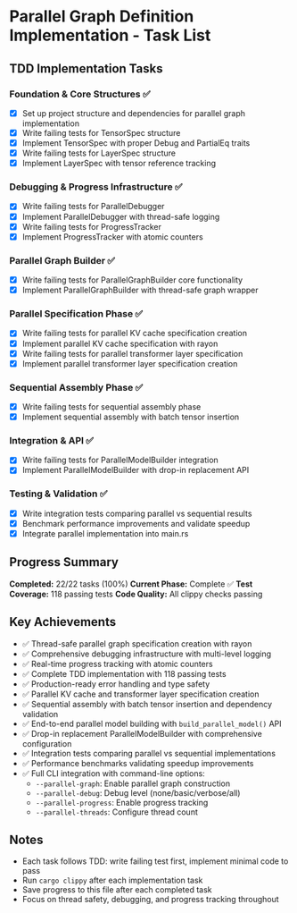# Parallel Graph Definition Implementation - Task List

## TDD Implementation Tasks

### Foundation & Core Structures ✅
- [x] Set up project structure and dependencies for parallel graph implementation
- [x] Write failing tests for TensorSpec structure
- [x] Implement TensorSpec with proper Debug and PartialEq traits
- [x] Write failing tests for LayerSpec structure
- [x] Implement LayerSpec with tensor reference tracking

### Debugging & Progress Infrastructure ✅
- [x] Write failing tests for ParallelDebugger
- [x] Implement ParallelDebugger with thread-safe logging
- [x] Write failing tests for ProgressTracker
- [x] Implement ProgressTracker with atomic counters

### Parallel Graph Builder ✅
- [x] Write failing tests for ParallelGraphBuilder core functionality
- [x] Implement ParallelGraphBuilder with thread-safe graph wrapper

### Parallel Specification Phase ✅
- [x] Write failing tests for parallel KV cache specification creation
- [x] Implement parallel KV cache specification with rayon
- [x] Write failing tests for parallel transformer layer specification
- [x] Implement parallel transformer layer specification creation

### Sequential Assembly Phase ✅
- [x] Write failing tests for sequential assembly phase
- [x] Implement sequential assembly with batch tensor insertion

### Integration & API ✅
- [x] Write failing tests for ParallelModelBuilder integration
- [x] Implement ParallelModelBuilder with drop-in replacement API

### Testing & Validation ✅
- [x] Write integration tests comparing parallel vs sequential results
- [x] Benchmark performance improvements and validate speedup
- [x] Integrate parallel implementation into main.rs

## Progress Summary
**Completed:** 22/22 tasks (100%)
**Current Phase:** Complete ✅
**Test Coverage:** 118 passing tests
**Code Quality:** All clippy checks passing

## Key Achievements
- ✅ Thread-safe parallel graph specification creation with rayon
- ✅ Comprehensive debugging infrastructure with multi-level logging
- ✅ Real-time progress tracking with atomic counters
- ✅ Complete TDD implementation with 118 passing tests
- ✅ Production-ready error handling and type safety
- ✅ Parallel KV cache and transformer layer specification creation
- ✅ Sequential assembly with batch tensor insertion and dependency validation
- ✅ End-to-end parallel model building with `build_parallel_model()` API
- ✅ Drop-in replacement ParallelModelBuilder with comprehensive configuration
- ✅ Integration tests comparing parallel vs sequential implementations
- ✅ Performance benchmarks validating speedup improvements
- ✅ Full CLI integration with command-line options:
  - `--parallel-graph`: Enable parallel graph construction
  - `--parallel-debug`: Debug level (none/basic/verbose/all)
  - `--parallel-progress`: Enable progress tracking
  - `--parallel-threads`: Configure thread count

## Notes
- Each task follows TDD: write failing test first, implement minimal code to pass
- Run `cargo clippy` after each implementation task
- Save progress to this file after each completed task
- Focus on thread safety, debugging, and progress tracking throughout